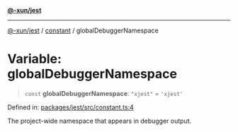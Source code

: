 [**@-xun/jest**](../../README.md)

***

[@-xun/jest](../../README.md) / [constant](../README.md) / globalDebuggerNamespace

# Variable: globalDebuggerNamespace

> `const` **globalDebuggerNamespace**: `"xjest"` = `'xjest'`

Defined in: [packages/jest/src/constant.ts:4](https://github.com/Xunnamius/test-utils/blob/c1756f2de03fb3f0e8006b40bd879fd1720188a9/packages/jest/src/constant.ts#L4)

The project-wide namespace that appears in debugger output.
